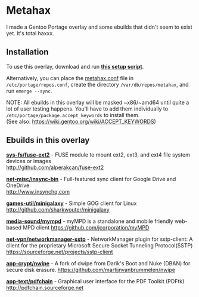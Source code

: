 # Metahax
I made a Gentoo Portage overlay and some ebuilds that didn't seem to exist yet.  It's total haxxx.


## Installation ##
To use this overlay, download and run **[this setup script](https://raw.githubusercontent.com/metafarion/metahax/master/setup-overlay.sh)**.

Alternatively, you can place the [metahax.conf](https://raw.githubusercontent.com/metafarion/metahax/master/metahax.conf) file in `/etc/portage/repos.conf`, create the directory `/var/db/repos/metahax`, and run `emerge --sync`.

NOTE: All ebuilds in this overlay will be masked ~x86/~amd64 until quite a lot of user testing happens.  You'll have to add them individually to `/etc/portage/package.accept_keywords` to install them.  
(See also: https://wiki.gentoo.org/wiki/ACCEPT_KEYWORDS)

## Ebuilds in this overlay ##

**[sys-fs/fuse-ext2](sys-fs/fuse-ext2)** - FUSE module to mount ext2, ext3, and ext4 file system devices or images  
http://github.com/alperakcan/fuse-ext2

**[net-misc/insync-bin](net-misc/insync-bin)** - Full-featured sync client for Google Drive and OneDrive  
http://www.insynchq.com  

**[games-util/minigalaxy](games-util/minigalaxy)** - Simple GOG client for Linux  
http://github.com/sharkwouter/minigalaxy  

**[media-sound/mympd](media-sound/mympd)** - myMPD is a standalone and mobile friendly web-based MPD client 
https://github.com/jcorporation/myMPD

**[net-vpn/networkmanager-sstp](net-vpn/networkmanager-sstp)** - NetworkManager plugin for sstp-client: A client for the proprietary Microsoft Secure Socket Tunneling Protocol(SSTP)  
https://sourceforge.net/projects/sstp-client

**[app-crypt/nwipe](app-crypt/nwipe)** - A fork of dwipe from Darik's Boot and Nuke (DBAN) for secure disk erasure.
https://github.com/martijnvanbrummelen/nwipe

**[app-text/pdfchain](app-text/pdfchain)** - Graphical user interface for the PDF Toolkit (PDFtk)  
http://pdfchain.sourceforge.net
